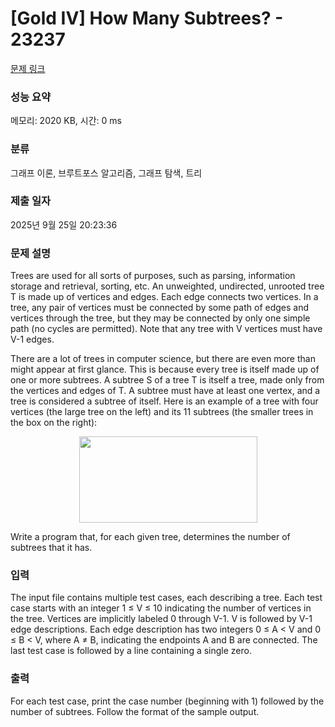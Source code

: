 # [Gold IV] How Many Subtrees? - 23237 

[문제 링크](https://www.acmicpc.net/problem/23237) 

### 성능 요약

메모리: 2020 KB, 시간: 0 ms

### 분류

그래프 이론, 브루트포스 알고리즘, 그래프 탐색, 트리

### 제출 일자

2025년 9월 25일 20:23:36

### 문제 설명

<p>Trees are used for all sorts of purposes, such as parsing, information storage and retrieval, sorting, etc. An unweighted, undirected, unrooted tree T is made up of vertices and edges. Each edge connects two vertices. In a tree, any pair of vertices must be connected by some path of edges and vertices through the tree, but they may be connected by only one simple path (no cycles are permitted). Note that any tree with V vertices must have V-1 edges.</p>

<p>There are a lot of trees in computer science, but there are even more than might appear at first glance. This is because every tree is itself made up of one or more subtrees. A subtree S of a tree T is itself a tree, made only from the vertices and edges of T. A subtree must have at least one vertex, and a tree is considered a subtree of itself. Here is an example of a tree with four vertices (the large tree on the left) and its 11 subtrees (the smaller trees in the box on the right):</p>

<p style="text-align: center;"><img alt="" src="https://upload.acmicpc.net/9e9c74ea-a3ba-4c50-95fc-124c30098e67/-/preview/" style="width: 285px; height: 138px;"></p>

<p>Write a program that, for each given tree, determines the number of subtrees that it has.</p>

### 입력 

 <p>The input file contains multiple test cases, each describing a tree. Each test case starts with an integer 1 ≤ V ≤ 10 indicating the number of vertices in the tree. Vertices are implicitly labeled 0 through V-1. V is followed by V-1 edge descriptions. Each edge description has two integers 0 ≤ A < V and 0 ≤ B < V, where A ≠ B, indicating the endpoints A and B are connected. The last test case is followed by a line containing a single zero.</p>

### 출력 

 <p>For each test case, print the case number (beginning with 1) followed by the number of subtrees. Follow the format of the sample output.</p>

